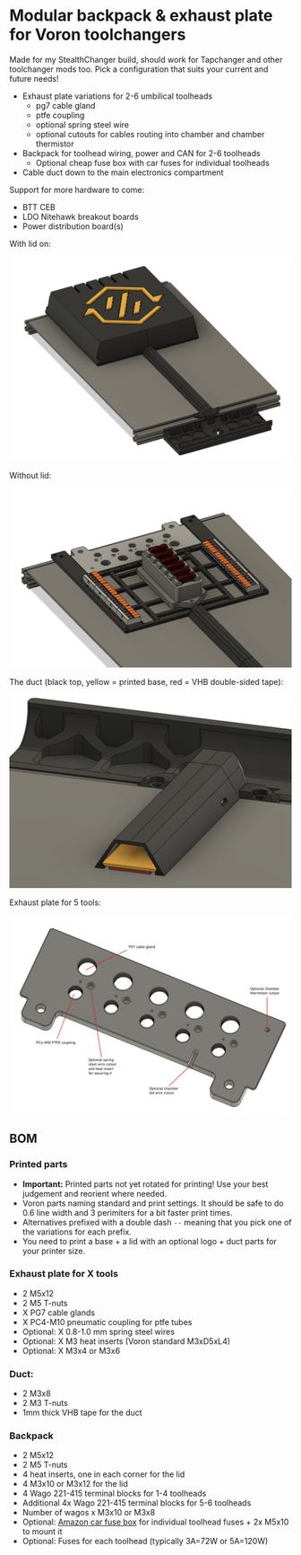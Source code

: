 # Modular backpack & exhaust plate for Voron toolchangers

Made for my StealthChanger build, should work for Tapchanger and other toolchanger mods too. Pick a configuration that suits your current and future needs!

* Exhaust plate variations for 2-6 umbilical toolheads
    * pg7 cable gland
    * ptfe coupling
    * optional spring steel wire
    * optional cutouts for cables routing into chamber and chamber thermistor
* Backpack for toolhead wiring, power and CAN for 2-6 toolheads
    * Optional cheap fuse box with car fuses for individual toolheads
* Cable duct down to the main electronics compartment

Support for more hardware to come:
* BTT CEB
* LDO Nitehawk breakout boards
* Power distribution board(s)

With lid on:

![overview-w-lid](images/overview-w-lid.png)

Without lid:

![overview-wo-lid](images/overview-wo-lid.png)

The duct (black top, yellow = printed base, red = VHB double-sided tape):

![duct](images/duct.png)

Exhaust plate for 5 tools:

![duct](images/exhaust_plate.png)

## BOM

### Printed parts

* **Important:** Printed parts not yet rotated for printing! Use your best judgement and reorient where needed. 
* Voron parts naming standard and print settings. It should be safe to do 0.6 line width and 3 perimiters for a bit faster print times.
* Alternatives prefixed with a double dash `--` meaning that you pick one of the variations for each prefix.
* You need to print a base + a lid with an optional logo + duct parts for your printer size.

### Exhaust plate for X tools
* 2 M5x12
* 2 M5 T-nuts
* X PG7 cable glands
* X PC4-M10 pneumatic coupling for ptfe tubes
* Optional: X 0.8-1.0 mm spring steel wires
* Optional: X M3 heat inserts (Voron standard M3xD5xL4)
* Optional: X M3x4 or M3x6

### Duct:
* 2 M3x8
* 2 M3 T-nuts
* 1mm thick VHB tape for the duct

### Backpack
* 2 M5x12
* 2 M5 T-nuts
* 4 heat inserts, one in each corner for the lid
* 4 M3x10 or M3x12 for the lid
* 4 Wago 221-415 terminal blocks for 1-4 toolheads
* Additional 4x Wago 221-415 terminal blocks for 5-6 toolheads
* Number of wagos x M3x10 or M3x8
* Optional: [Amazon car fuse box](https://www.amazon.com/HiSport-Waterproof-Negative-Suitable-Trailer/dp/B0B18F21FL/) for individual toolhead fuses + 2x M5x10 to mount it
* Optional: Fuses for each toolhead (typically 3A=72W or 5A=120W)